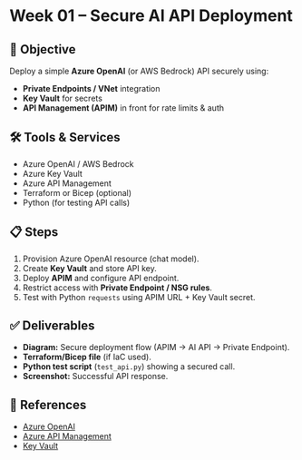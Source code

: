 # Week 01 – Secure AI API Deployment  

## 🎯 Objective
Deploy a simple **Azure OpenAI** (or AWS Bedrock) API securely using:  
- **Private Endpoints / VNet** integration  
- **Key Vault** for secrets  
- **API Management (APIM)** in front for rate limits & auth  

## 🛠️ Tools & Services
- Azure OpenAI / AWS Bedrock  
- Azure Key Vault  
- Azure API Management  
- Terraform or Bicep (optional)  
- Python (for testing API calls)  

## 📋 Steps
1. Provision Azure OpenAI resource (chat model).  
2. Create **Key Vault** and store API key.  
3. Deploy **APIM** and configure API endpoint.  
4. Restrict access with **Private Endpoint / NSG rules**.  
5. Test with Python `requests` using APIM URL + Key Vault secret.  

## ✅ Deliverables
- **Diagram:** Secure deployment flow (APIM → AI API → Private Endpoint).  
- **Terraform/Bicep file** (if IaC used).  
- **Python test script** (`test_api.py`) showing a secured call.  
- **Screenshot:** Successful API response.  

## 📖 References
- [Azure OpenAI](https://learn.microsoft.com/en-us/azure/ai-services/openai/)  
- [Azure API Management](https://learn.microsoft.com/en-us/azure/api-management/)  
- [Key Vault](https://learn.microsoft.com/en-us/azure/key-vault/)  
